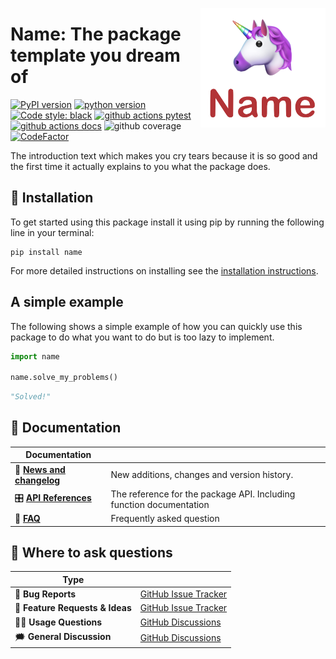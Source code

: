 <a href="https://github.com/kennethenevoldsen/name"><img src="https://github.com/KennethEnevoldsen/name/blob/main/docs/_static/icon.png?raw=true" width="200" align="right" /></a>
# Name: The package template you dream of


[![PyPI version](https://badge.fury.io/py/name.svg)](https://pypi.org/project/name/)
[![python version](https://img.shields.io/badge/Python-%3E=3.7-blue)](https://github.com/kennethenevoldsen/name)
[![Code style: black](https://img.shields.io/badge/Code%20Style-Black-black)](https://black.readthedocs.io/en/stable/the_black_code_style/current_style.html)
[![github actions pytest](https://github.com/kennethenevoldsen/name/actions/workflows/pytest-cov-comment.yml/badge.svg)](https://github.com/kennethenevoldsen/name/actions)
[![github actions docs](https://github.com/kennethenevoldsen/name/actions/workflows/documentation.yml/badge.svg)](https://kennethenevoldsen.github.io/name/)
![github coverage](https://img.shields.io/endpoint?url=https://gist.githubusercontent.com/KennethEnevoldsen/2d5c14e682c3560240fe05cc7c9f4d2d/raw/badge-name-pytest-coverage.json)
[![CodeFactor](https://www.codefactor.io/repository/github/kennethenevoldsen/name/badge)](https://www.codefactor.io/repository/github/kennethenevoldsen/name)


The introduction text which makes you cry tears because it is so good and the first time
it actually explains to you what the package does.

## 🔧 Installation
To get started using this package install it using pip by running the following line in your terminal:

```
pip install name
```


For more detailed instructions on installing see the [installation instructions](https://kennethenevoldsen.github.io/name/installation).

## A simple example
The following shows a simple example of how you can quickly use this package to do what
you want to do but is too lazy to implement.

```python
import name

name.solve_my_problems()
```

```python
"Solved!"
```

## 📖 Documentation

| Documentation              |                                                                     |
| -------------------------- | ------------------------------------------------------------------- |
| 📰 **[News and changelog]** | New additions, changes and version history.                         |
| 🎛 **[API References]**     | The reference for the package API. Including function documentation |
| 🙋 **[FAQ]**                | Frequently asked question                                           |

[usage guides]: https://kennethenevoldsen.github.io/name/introduction.html
[api references]: https://kennethenevoldsen.github.io/name/
[News and changelog]: https://kennethenevoldsen.github.io/name/news.html
[FAQ]: https://kennethenevoldsen.github.io/name/faq.html

## 💬 Where to ask questions

| Type                           |                        |
| ------------------------------ | ---------------------- |
| 🚨 **Bug Reports**              | [GitHub Issue Tracker] |
| 🎁 **Feature Requests & Ideas** | [GitHub Issue Tracker] |
| 👩‍💻 **Usage Questions**          | [GitHub Discussions]   |
| 🗯 **General Discussion**       | [GitHub Discussions]   |

[github issue tracker]: https://github.com/kennethenevoldsen/name/issues
[github discussions]: https://github.com/kennethenevoldsen/name/discussions

